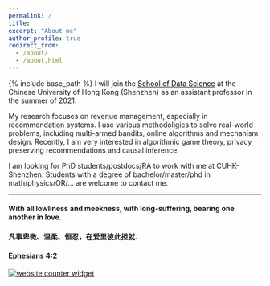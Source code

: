 ```yaml
---
permalink: /
title: 
excerpt: "About me"
author_profile: true
redirect_from: 
  - /about/
  - /about.html
---
```


{% include base_path %}
I will join the <a href="https://sds.cuhk.edu.cn/" target="_blank"><span style="color:black">School of Data Science</span></a> at the Chinese University of Hong Kong (Shenzhen) as an assistant professor in the summer of 2021.

My research focuses on revenue management, especially in recommendation systems. I use various methodoligies to solve real-world problems, including multi-armed bandits, online algorithms and mechanism design. Recently, I am very interested in algorithmic game theory, privacy preserving recommendations and causal inference.


I am looking for PhD students/postdocs/RA to work with me at CUHK-Shenzhen.  Students with a degree of bachelor/master/phd in math/physics/OR/... are welcome to contact me.  




***
  
#### With all lowliness and meekness, with long-suffering, bearing one another in love. 
#### 凡事卑微、温柔、恒忍，在爱里彼此担就.
#### Ephesians 4:2

<div id="sfca65yz9mwqd6fhn1rfutkx62b9g3mbg36"></div><noscript><a href="https://www.freecounterstat.com" title="website counter widget"><img src="https://counter3.stat.ovh/private/freecounterstat.php?c=a65yz9mwqd6fhn1rfutkx62b9g3mbg36" border="0" title="website counter widget" alt="website counter widget"></a></noscript>


